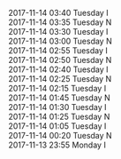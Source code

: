 2017-11-14 03:40 Tuesday  I  
2017-11-14 03:35 Tuesday  N  
2017-11-14 03:30 Tuesday  I  
2017-11-14 03:00 Tuesday  N  
2017-11-14 02:55 Tuesday  I  
2017-11-14 02:50 Tuesday  N  
2017-11-14 02:40 Tuesday  I  
2017-11-14 02:25 Tuesday  N  
2017-11-14 02:15 Tuesday  I  
2017-11-14 01:45 Tuesday  N  
2017-11-14 01:30 Tuesday  I  
2017-11-14 01:25 Tuesday  N  
2017-11-14 01:05 Tuesday  I  
2017-11-14 00:20 Tuesday  N  
2017-11-13 23:55 Monday  I  
